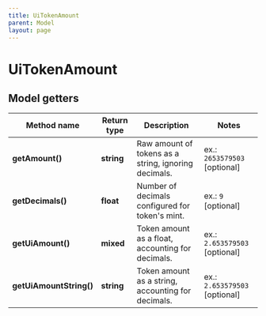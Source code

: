 ```yaml
---
title: UiTokenAmount
parent: Model
layout: page
---
```


# UiTokenAmount

## Model getters

Method name | Return type | Description | Notes
------------ | ------------- | ------------- | -------------
**getAmount()** | **string** | Raw amount of tokens as a string, ignoring decimals. | ex.: `2653579503` [optional]
**getDecimals()** | **float** | Number of decimals configured for token's mint. | ex.: `9` [optional]
**getUiAmount()** | **mixed** | Token amount as a float, accounting for decimals. | ex.: `2.653579503` [optional]
**getUiAmountString()** | **string** | Token amount as a string, accounting for decimals. | ex.: `2.653579503` [optional]

